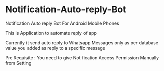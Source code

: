# Notification-Auto-reply-Bot
Notification Auto reply Bot For Android Mobile Phones

This is Application to automate reply of app

Currently it send auto reply to Whatsapp Messages only as per database value you added as reply to a specific message

Pre Requisite : 
You need to give Notification Access Permission Manually from Setting

